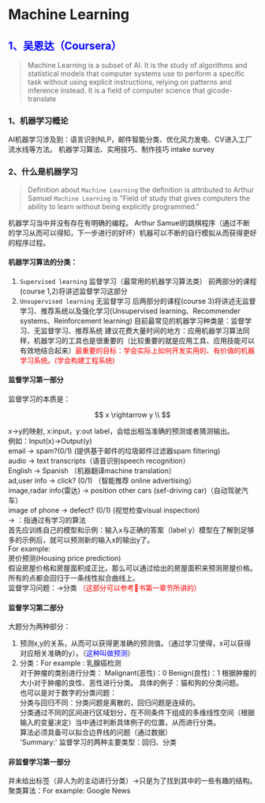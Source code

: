 # Machine Learning
## <font color='blue'>1、吴恩达（Coursera）</font>
> Machine Learning is a subset of AI. It is the study of    algorithms and statistical models that computer systems use to perform a specific task without using explicit instructions, relying on patterns and inference instead. It is a field of computer science that gicode-translate

### 1、机器学习概论
AI机器学习涉及到：语言识别NLP，邮件智能分类、优化风力发电、CV进入工厂流水线等方法。
机器学习算法、实用技巧、制作技巧
intake survey  

### 2、什么是机器学习

>Definition about `Machine Learning`
the definition is attributed to Arthur Samuel 
`Machine Learning` is "Field of study that gives computers the ability to learn without being explicitly programmed."

机器学习当中并没有存在有明确的编程。
Arthur Samuel的跳棋程序（通过不断的学习从而可以得知，下一步进行的好坏）机器可以不断的自行模拟从而获得更好的程序过程。
#### 机器学习算法的分类：
1. `Supervised learning` 监督学习（最常用的机器学习算法类）
前两部分的课程(course 1,2)将讲述监督学习这部分
2. `Unsupervised learning` 无监督学习
后两部分的课程(course 3)将讲述无监督学习、推荐系统以及强化学习(Unsupervised learning、Recommender systems、Reinforcement learning)
目前最常见的机器学习种类是：监督学习、无监督学习、推荐系统
建议花费大量时间的地方：应用机器学习算法同样，机器学习的工具也是很重要的（比较重要的就是应用工具、应用技能可以有效地结合起来）<font color='red'>最重要的目标：学会实际上如何开发实用的、有价值的机器学习系统。(学会构建工程系统)</font>

#### 监督学习第一部分
监督学习的本质是：  

$$
x \rightarrow y \\
$$

x->y的映射, x:input，y:out label，会给出相当准确的预测或者猜测输出。  
例如：Input(x)->Output(y)   
email -> spam?(0/1) (提供基于邮件的垃圾邮件过滤器spam filtering)  
audio -> text transcripts（语音识别speech recognition）  
English -> Spanish （机器翻译machine translation）  
ad,user info -> click? (0/1) （智能推荐 online advertising）  
image,radar info(雷达) -> position other cars (sef-driving car)（自动驾驶汽车）  
image of phone -> defect? (0/1) (视觉检查visual inspection)  
-> ：指通过有学习的算法  
首先应训练自己的模型和示例：输入x与正确的答案（label y）模型在了解到足够多的示例后，就可以预测新的输入x的输出y了。  
For example:  
    房价预测(Housing price prediction)  
    假设房屋价格和房屋面积成正比，那么可以通过给出的房屋面积来预测房屋价格。所有的点都会回归于一条线性拟合曲线上。  
监督学习问题：->分类 <font color='red'>（这部分可以参考🍉书第一章节所讲的）</font>  

#### 监督学习第二部分
大题分为两种部分：  
1. 预测x,y的关系，从而可以获得更准确的预测值。（通过学习使得，x可以获得对应相关准确的y）。（<font color='blue'>这种叫做预测</font>）  
2. 分类：For example : 乳腺癌检测    
对于肿瘤的类别进行分类：
Malignant(恶性)：0
Benign(良性)：1
根据肿瘤的大小对于肿瘤的良性、恶性进行分类。 
具体的例子：猫和狗的分类问题。      
也可以是对于数字的分类问题：   
分类与回归不同：分类问题是离散的，回归问题是连续的。        
分类通过不同的区间进行区域划分，在不同条件下组成的多维线性空间（根据输入的变量决定）当中通过判断具体例子的位置，从而进行分类。        
算法必须具备可以拟合边界线的问题（通过数据）        
'Summary:'
监督学习的两种主要类型：回归、分类

#### 非监督学习第一部分
 并未给出标签（非人为的主动进行分类）->只是为了找到其中的一些有趣的结构。
 聚类算法：For example: Google News
